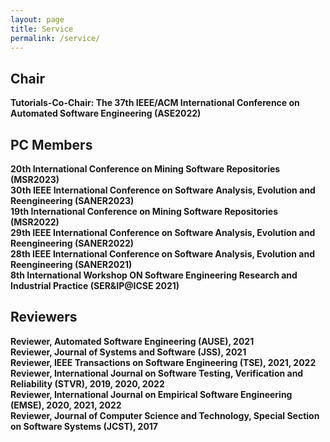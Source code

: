 ```yaml
---
layout: page
title: Service
permalink: /service/
---
```

Chair
--
**Tutorials-Co-Chair: The 37th IEEE/ACM International Conference on Automated Software Engineering (ASE2022)**<br/>


PC Members
--
**20th International Conference on Mining Software Repositories (MSR2023)**<br/>
**30th IEEE International Conference on Software Analysis, Evolution and Reengineering (SANER2023)**<br/>
**19th International Conference on Mining Software Repositories (MSR2022)**<br/>
**29th IEEE International Conference on Software Analysis, Evolution and Reengineering (SANER2022)**<br/>
**28th IEEE International Conference on Software Analysis, Evolution and Reengineering (SANER2021)**<br/>
**8th International Workshop ON Software Engineering Research and Industrial Practice (SER&IP@ICSE 2021)**<br/>


Reviewers
--

**Reviewer, Automated Software Engineering (AUSE), 2021**<br/>
**Reviewer, Journal of Systems and Software (JSS), 2021**<br/>
**Reviewer, IEEE Transactions on Software Engineering (TSE), 2021, 2022**<br/>
**Reviewer, International Journal on Software Testing, Verification and Reliability (STVR), 2019, 2020, 2022**<br/>
**Reviewer, International Journal on Empirical Software Engineering (EMSE), 2020, 2021, 2022**<br/>
**Reviewer, Journal of Computer Science and Technology, Special Section on Software Systems (JCST), 2017**<br/>


